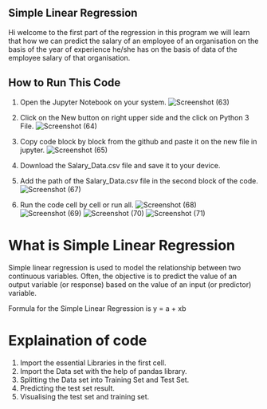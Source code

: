 ## Simple Linear Regression
Hi welcome to the first part of the regression in this program we will learn that how we can predict the salary of an employee of an organisation on the basis of the year of experience he/she has on the basis of data of the employee salary of that organisation.

## How to Run This Code
1. Open the Jupyter Notebook on your system.
![Screenshot (63)](https://user-images.githubusercontent.com/67542320/139234012-8f84cdf0-bff2-4b54-87a3-90eebbda071c.png)

2. Click on the New button on right upper side and the click on Python 3 File.
![Screenshot (64)](https://user-images.githubusercontent.com/67542320/139234365-99ac6ebe-d12e-48d4-ae80-6c31ac8bb4f8.png)

3. Copy code block by block from the github and paste it on the new file in jupyter.
![Screenshot (65)](https://user-images.githubusercontent.com/67542320/139235023-1e4d917c-9fdc-437d-96ff-9a80cc26100f.png)

4. Download the Salary_Data.csv file and save it to your device.
5. Add the path of the Salary_Data.csv file in the second block of the code.
![Screenshot (67)](https://user-images.githubusercontent.com/67542320/139235702-13e9a77b-05f0-452a-9725-d4aa5d15665a.png)

6. Run the code cell by cell or run all.
![Screenshot (68)](https://user-images.githubusercontent.com/67542320/139236046-296cd4d2-20db-4480-bb48-55b14e015765.png)
![Screenshot (69)](https://user-images.githubusercontent.com/67542320/139236049-ce83117d-2ec2-49ca-a7c4-ba186ec45328.png)
![Screenshot (70)](https://user-images.githubusercontent.com/67542320/139236054-ab71ff9b-b062-406a-bc0f-f88d06badfba.png)
![Screenshot (71)](https://user-images.githubusercontent.com/67542320/139236055-5d93221f-6047-4039-b184-965dea34a412.png)

# What is Simple Linear Regression
Simple linear regression is used to model the relationship between two continuous variables. Often, the objective is to predict the value of an output variable (or response) based on the value of an input (or predictor) variable.

Formula for the Simple Linear Regression is y = a + xb

# Explaination of code
1. Import the essential Libraries in the first cell.
2. Import the Data set with the help of pandas library.
3. Splitting the Data set into Training Set and Test Set.
4. Predicting the test set result.
5. Visualising the test set and training set.
